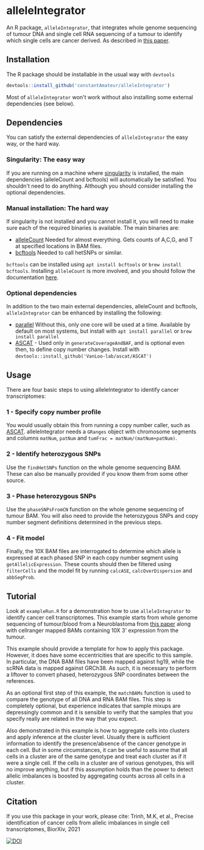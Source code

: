 # alleleIntegrator

An R package, `alleleIntegrator`, that integrates whole genome sequencing of tumour DNA and single cell RNA sequencing of a tumour to identify which single cells are cancer derived.  As described in [this paper](https://www.biorxiv.org/content/10.1101/2021.11.25.469995v1).

## Installation

The R package should be installable in the usual way with `devtools`

```R
devtools::install_github('constantAmateur/alleleIntegrator')
```

Most of `alleleIntegrator` won't work without also installing some external dependencies (see below).

## Dependencies

You can satisfy the external dependencies of `alleleIntegrator` the easy way, or the hard way.

### Singularity: The easy way

If you are running on a machine where [singularity](https://docs.sylabs.io/guides/3.5/user-guide/introduction.html) is installed, the main dependencies (alleleCount and bcftools) will automatically be satisfied.  You shouldn't need to do anything.  Although you should consider installing the optional dependencies.

### Manual installation: The hard way

If singularity is not installed and you cannot install it, you will need to make sure each of the required binaries is available.  The main binaries are:

 * [alleleCount](https://github.com/cancerit/alleleCount) Needed for almost everything.  Gets counts of A,C,G, and T at specified locations in BAM files.
 * [bcftools](https://samtools.github.io/bcftools/bcftools.html) Needed to call hetSNPs or similar.

`bcftools` can be installed using `apt install bcftools` or `brew install bcftools`.  Installing `alleleCount` is more involved, and you should follow the documentation [here](https://github.com/cancerit/alleleCount).

### Optional dependencies

In addition to the two main external dependencies, alleleCount and bcftools, `alleleIntegrator` can be enhanced by installing the following:

 * [parallel](https://www.gnu.org/software/parallel/) Without this, only one core will be used at a time.  Available by default on most systems, but install with `apt install parallel` or `brew install parallel`
 * [ASCAT](https://github.com/VanLoo-lab/ascat) - Used only in `generateCoverageAndBAF`, and is optional even then, to define copy number changes.  Install with `devtools::install_github('VanLoo-lab/ascat/ASCAT')`


## Usage

There are four basic steps to using alleleIntegrator to identify cancer transcriptomes:

### 1 - Specify copy number profile

You would usually obtain this from running a copy number caller, such as [ASCAT](https://github.com/VanLoo-lab/ascat).  alleleIntegrator needs a `GRanges` object with chromosome segments and columns `matNum`, `patNum` and `tumFrac = matNum/(matNum+patNum)`.

### 2 - Identify heterozygous SNPs

Use the `findHetSNPs` function on the whole genome sequencing BAM.  These can also be manually provided if you know them from some other source.

### 3 - Phase heterozygous SNPs

Use the `phaseSNPsFromCN` function on the whole genome sequencing of tumour BAM.  You will also need to provide the heterozygous SNPs and copy number segment definitions determined in the previous steps.

### 4 - Fit model

Finally, the 10X BAM files are interrogated to determine which allele is expressed at each phased SNP in each copy number segment using `getAllelicExpression`.  These counts should then be filtered using `filterCells` and the model fit by running `calcASE`, `calcOverDispersion` and `abbSegProb`.  

## Tutorial

Look at `exampleRun.R` for a demonstration how to use `alleleIntegrator` to identify cancer cell transcriptomes.  This example starts from whole genome sequencing of tumour/blood from a Neuroblastoma from [this paper](https://www.science.org/doi/10.1126/sciadv.abd3311) along with cellranger mapped BAMs containing 10X 3' expression from the tumour.  

This example should provide a template for how to apply this package.  However, it does have some eccentricities that are specific to this sample.  In particular, the DNA BAM files have been mapped against hg19, while the scRNA data is mapped against GRCh38.  As such, it is necessary to perform a liftover to convert phased, heterozygous SNP coordinates between the references.

As an optional first step of this example, the `matchBAMs` function is used to compare the genotype of all DNA and RNA BAM files.  This step is completely optional, but experience indicates that sample mixups are depressingly common and it is sensible to verify that the samples that you specify really are related in the way that you expect.

Also demonstrated in this example is how to aggregate cells into clusters and apply inference at the cluster level.  Usually there is sufficient information to identify the presence/absence of the cancer genotype in each cell.  But in some circumstances, it can be useful to assume that all cells in a cluster are of the same genotype and treat each cluster as if it were a single cell.  If the cells in a cluster are of various genotypes, this will no improve anything, but if this assumption holds than the power to detect allelic imbalances is boosted by aggregating counts across all cells in a cluster.

## Citation

If you use this package in your work, please cite: Trinh, M.K, et al., Precise identification of cancer cells from allelic imbalances in single cell transcriptomes, BiorXiv, 2021

[![DOI](https://zenodo.org/badge/430666760.svg)](https://zenodo.org/badge/latestdoi/430666760)
